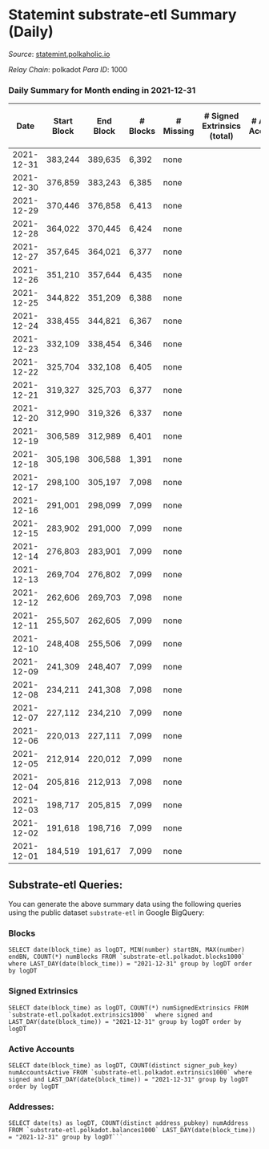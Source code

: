 # Statemint substrate-etl Summary (Daily)

_Source_: [statemint.polkaholic.io](https://statemint.polkaholic.io)

*Relay Chain*: polkadot
*Para ID*: 1000



### Daily Summary for Month ending in 2021-12-31


| Date | Start Block | End Block | # Blocks | # Missing | # Signed Extrinsics (total) | # Active Accounts | # Addresses with Balances | # Events | # Transfers | # XCM Transfers In | # XCM Transfers Out |
| ---- | ----------- | --------- | -------- | --------- | --------------------------- | ----------------- | ------------------------- | -------- | ----------- | ------------------ | ------------------- |
| 2021-12-31 | 383,244 | 389,635 | 6,392 | none  |  |  |  | 12,788 |   |   |   |
| 2021-12-30 | 376,859 | 383,243 | 6,385 | none  |  |  |  | 12,773 |   |   |   |
| 2021-12-29 | 370,446 | 376,858 | 6,413 | none  |  |  |  | 12,830 |   |   |   |
| 2021-12-28 | 364,022 | 370,445 | 6,424 | none  |  |  |  | 12,851 |   |   |   |
| 2021-12-27 | 357,645 | 364,021 | 6,377 | none  |  |  |  | 12,758 |   |   |   |
| 2021-12-26 | 351,210 | 357,644 | 6,435 | none  |  |  |  | 12,873 |   |   |   |
| 2021-12-25 | 344,822 | 351,209 | 6,388 | none  |  |  |  | 12,780 |   |   |   |
| 2021-12-24 | 338,455 | 344,821 | 6,367 | none  |  |  |  | 12,737 |   |   |   |
| 2021-12-23 | 332,109 | 338,454 | 6,346 | none  |  |  |  | 12,696 |   |   |   |
| 2021-12-22 | 325,704 | 332,108 | 6,405 | none  |  |  |  | 12,814 |   |   |   |
| 2021-12-21 | 319,327 | 325,703 | 6,377 | none  |  |  |  | 12,757 |   |   |   |
| 2021-12-20 | 312,990 | 319,326 | 6,337 | none  |  |  |  | 12,678 |   |   |   |
| 2021-12-19 | 306,589 | 312,989 | 6,401 | none  |  |  |  | 12,808 |   |   |   |
| 2021-12-18 | 305,198 | 306,588 | 1,391 | none  |  |  |  | 2,778 |   |   |   |
| 2021-12-17 | 298,100 | 305,197 | 7,098 | none  |  |  |  | 7,110 |   |   |   |
| 2021-12-16 | 291,001 | 298,099 | 7,099 | none  |  |  |  | 7,099 |   |   |   |
| 2021-12-15 | 283,902 | 291,000 | 7,099 | none  |  |  |  | 7,099 |   |   |   |
| 2021-12-14 | 276,803 | 283,901 | 7,099 | none  |  |  |  | 7,099 |   |   |   |
| 2021-12-13 | 269,704 | 276,802 | 7,099 | none  |  |  |  | 7,099 |   |   |   |
| 2021-12-12 | 262,606 | 269,703 | 7,098 | none  |  |  |  | 7,098 |   |   |   |
| 2021-12-11 | 255,507 | 262,605 | 7,099 | none  |  |  |  | 7,099 |   |   |   |
| 2021-12-10 | 248,408 | 255,506 | 7,099 | none  |  |  |  | 7,099 |   |   |   |
| 2021-12-09 | 241,309 | 248,407 | 7,099 | none  |  |  |  | 7,099 |   |   |   |
| 2021-12-08 | 234,211 | 241,308 | 7,098 | none  |  |  |  | 7,098 |   |   |   |
| 2021-12-07 | 227,112 | 234,210 | 7,099 | none  |  |  |  | 7,099 |   |   |   |
| 2021-12-06 | 220,013 | 227,111 | 7,099 | none  |  |  |  | 7,099 |   |   |   |
| 2021-12-05 | 212,914 | 220,012 | 7,099 | none  |  |  |  | 7,099 |   |   |   |
| 2021-12-04 | 205,816 | 212,913 | 7,098 | none  |  |  |  | 7,098 |   |   |   |
| 2021-12-03 | 198,717 | 205,815 | 7,099 | none  |  |  |  | 7,099 |   |   |   |
| 2021-12-02 | 191,618 | 198,716 | 7,099 | none  |  |  |  | 7,099 |   |   |   |
| 2021-12-01 | 184,519 | 191,617 | 7,099 | none  |  |  |  | 7,099 |   |   |   |

## Substrate-etl Queries:
You can generate the above summary data using the following queries using the public dataset `substrate-etl` in Google BigQuery:


### Blocks
```
SELECT date(block_time) as logDT, MIN(number) startBN, MAX(number) endBN, COUNT(*) numBlocks FROM `substrate-etl.polkadot.blocks1000`  where LAST_DAY(date(block_time)) = "2021-12-31" group by logDT order by logDT
```


### Signed Extrinsics
```
SELECT date(block_time) as logDT, COUNT(*) numSignedExtrinsics FROM `substrate-etl.polkadot.extrinsics1000`  where signed and LAST_DAY(date(block_time)) = "2021-12-31" group by logDT order by logDT
```


### Active Accounts
```
SELECT date(block_time) as logDT, COUNT(distinct signer_pub_key) numAccountsActive FROM `substrate-etl.polkadot.extrinsics1000` where signed and LAST_DAY(date(block_time)) = "2021-12-31" group by logDT order by logDT
```


### Addresses:
```
SELECT date(ts) as logDT, COUNT(distinct address_pubkey) numAddress FROM `substrate-etl.polkadot.balances1000` LAST_DAY(date(block_time)) = "2021-12-31" group by logDT```

